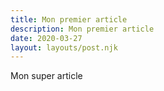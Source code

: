 ```yaml
---
title: Mon premier article
description: Mon premier article
date: 2020-03-27
layout: layouts/post.njk
---
```


Mon super article